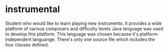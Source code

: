 # instrumental
Student who would like to learn playing new instruments. It provides a wide platform of various composers and difficulty levels
Java language was used to develop this platform. This language was chosen because it's platform-independent languange. 
There's only one source file which includes the four classes defined. 
